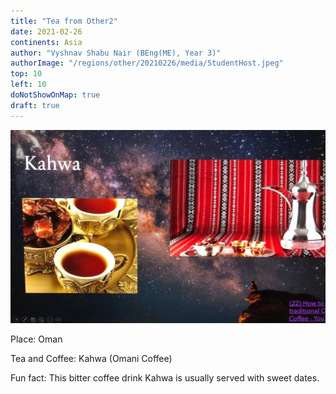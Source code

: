 ```yaml
---
title: "Tea from Other2"
date: 2021-02-26
continents: Asia
author: "Vyshnav Shabu Nair (BEng(ME), Year 3)"
authorImage: "/regions/other/20210226/media/StudentHost.jpeg"
top: 10
left: 10
doNotShowOnMap: true
draft: true
---
```


![Kahwa (Omani Coffee)](media/Kahwa.jpeg)

Place: Oman

Tea and Coffee: Kahwa (Omani Coffee)

Fun fact: This bitter coffee drink Kahwa is usually served with sweet dates. 


